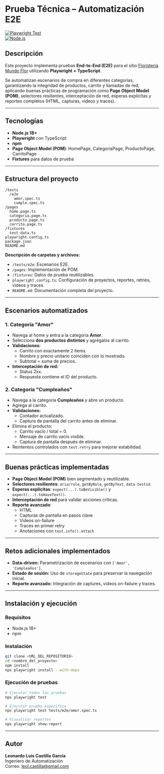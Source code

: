 # Prueba Técnica – Automatización E2E

[![Playwright Test](https://img.shields.io/badge/Playwright-Test-blue)](https://playwright.dev/)  
[![Node.js](https://img.shields.io/badge/Node.js-18+-green)](https://nodejs.org/)

## Descripción
Este proyecto implementa pruebas **End-to-End (E2E)** para el sitio [Floristería Mundo Flor](https://www.floristeriamundoflor.com/) utilizando **Playwright + TypeScript**.  

Se automatizan escenarios de compra en diferentes categorías, garantizando la integridad de productos, carrito y llamadas de red, aplicando buenas prácticas de programación como **Page Object Model (POM)**, selectores resilientes, interceptación de red, esperas explícitas y reportes completos (HTML, capturas, videos y traces).

---

## Tecnologías
- **Node.js 18+**
- **Playwright** con TypeScript
- **npm**
- **Page Object Model (POM)**: HomePage, CategoriaPage, ProductoPage, CarritoPage
- **Fixtures** para datos de prueba

---

## Estructura del proyecto

```
/tests
  /e2e
    amor.spec.ts
    cumple.spec.ts
/pages
  home.page.ts
  categoria.page.ts
  producto.page.ts
  carrito.page.ts
/fixtures
  test-data.ts
playwright.config.ts
package.json
README.md
```

**Descripción de carpetas y archivos:**
- `/tests/e2e`: Escenarios E2E.
- `/pages`: Implementación de POM.
- `/fixtures`: Datos de prueba reutilizables.
- `playwright.config.ts`: Configuración de proyectos, reportes, retries, videos y traces.
- `README.md`: Documentación completa del proyecto.

---

## Escenarios automatizados

### 1. Categoría "Amor"
- Navega al home y entra a la categoría **Amor**.
- Selecciona **dos productos distintos** y agrégalos al carrito.
- **Validaciones:**
  - Carrito con exactamente 2 ítems.
  - Nombre y precio unitario coinciden con lo mostrado.
  - Subtotal = suma de precios.
- **Interceptación de red:**
  - Status 2xx.
  - Respuesta contiene el ID del producto.

### 2. Categoría "Cumpleaños"
- Navega a la categoría **Cumpleaños** y abre un producto.
- Agrega al carrito.
- **Validaciones:**
  - Contador actualizado.
  - Captura de pantalla del carrito antes de eliminar.
- Elimina el producto:
  - Carrito vacío / total = 0.
  - Mensaje de carrito vacío visible.
  - Captura de pantalla después de eliminar.
- Reintentos controlados con `test.retry` para mejorar estabilidad.

---

## Buenas prácticas implementadas
- **Page Object Model (POM)** bien segmentado y reutilizable.
- **Selectores resilientes**: `aria/role`, `getByRole`, `getByText`, `data-testid`.
- **Esperas explícitas**: `expect(...).toBeVisible()` y `expect(...).toHaveText()`.
- **Interceptación de red** para validar acciones críticas.
- **Reporte avanzado**:
  - HTML
  - Capturas de pantalla en pasos clave
  - Videos on-failure
  - Traces en primer retry
  - Anotaciones con `test.info().attach`

---

## Retos adicionales implementados
- **Data-driven:** Parametrización de escenarios con `['Amor', 'Cumpleaños']`.
- **Estado de sesión:** Uso de `storageState` para preservar la navegación inicial.
- **Reporte avanzado:** Integración de captures, videos on-failure y traces.

---

## Instalación y ejecución

### Requisitos
- Node.js 18+
- npm

### Instalación
```bash
git clone <URL_DEL_REPOSITORIO>
cd <nombre_del_proyecto>
npm install
npx playwright install --with-deps
```

### Ejecución de pruebas
```bash
# Ejecutar todas las pruebas
npx playwright test

# Ejecutar prueba específica
npx playwright test tests/e2e/amor.spec.ts

# Visualizar reportes
npx playwright show-report
```

---

## Autor
**Leonardo Luis Castilla García**  
Ingeniero de Automatización  
Correo: leol.castilla@gmail.com